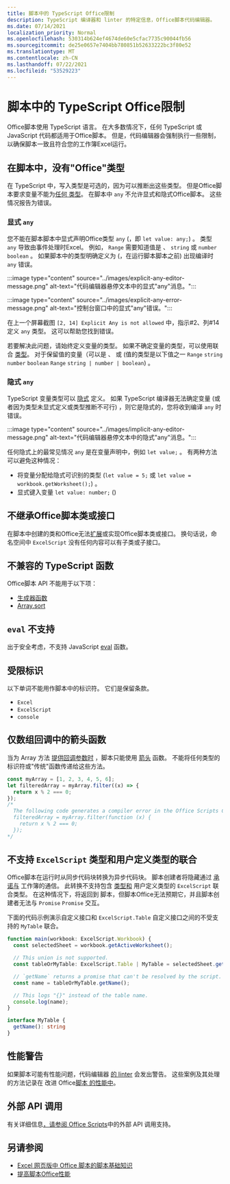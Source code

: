 ```yaml
---
title: 脚本中的 TypeScript Office限制
description: TypeScript 编译器和 linter 的特定信息，Office脚本代码编辑器。
ms.date: 07/14/2021
localization_priority: Normal
ms.openlocfilehash: 530314b624ef4674de60e5cfac7735c90044fb56
ms.sourcegitcommit: de25e0657e7404bb780851b52633222bc3f80e52
ms.translationtype: MT
ms.contentlocale: zh-CN
ms.lasthandoff: 07/22/2021
ms.locfileid: "53529223"
---
```

# <a name="typescript-restrictions-in-office-scripts"></a>脚本中的 TypeScript Office限制

Office脚本使用 TypeScript 语言。 在大多数情况下，任何 TypeScript 或 JavaScript 代码都适用于Office脚本。 但是，代码编辑器会强制执行一些限制，以确保脚本一致且符合您的工作簿Excel运行。

## <a name="no-any-type-in-office-scripts"></a>在脚本中，没有"Office"类型

在[](https://www.typescriptlang.org/docs/handbook/typescript-in-5-minutes.html) TypeScript 中，写入类型是可选的，因为可以推断出这些类型。 但是Office脚本要求变量不能为[任何 类型](https://www.typescriptlang.org/docs/handbook/basic-types.html#any)。 在脚本中 `any` 不允许显式和隐式Office脚本。 这些情况报告为错误。

### <a name="explicit-any"></a>显式 `any`

您不能在脚本脚本中显式声明Office类型 `any` (，即 `let value: any;`) 。 类型 `any` 导致由事件处理时Excel。 例如， `Range` 需要知道值是 、 `string` 或 `number` `boolean` 。 如果脚本中的类型明确定义为 (，在运行脚本脚本之前) 出现编译时 `any` 错误。

:::image type="content" source="../images/explicit-any-editor-message.png" alt-text="代码编辑器悬停文本中的显式&quot;any&quot;消息。":::

:::image type="content" source="../images/explicit-any-error-message.png" alt-text="控制台窗口中的显式&quot;any&quot;错误。":::

在上一个屏幕截图 `[2, 14] Explicit Any is not allowed` 中，指示#2、列#14定义 `any` 类型。 这可以帮助您找到错误。

若要解决此问题，请始终定义变量的类型。 如果不确定变量的类型，可以使用联合 [类型](https://www.typescriptlang.org/docs/handbook/unions-and-intersections.html)。 对于保留值的变量（可以是 、 或 (值的类型是以下值之一 `Range` `string` `number` `boolean` `Range` `string | number | boolean`) 。

### <a name="implicit-any"></a>隐式 `any`

TypeScript 变量类型可以 [隐式](https://www.typescriptlang.org/docs/handbook/type-inference.html) 定义。 如果 TypeScript 编译器无法确定变量 (或者因为类型未显式定义或类型推断不可行) ，则它是隐式的，您将收到编译 `any` 时错误。

:::image type="content" source="../images/implicit-any-editor-message.png" alt-text="代码编辑器悬停文本中的隐式&quot;any&quot;消息。":::

任何隐式上的最常见情况 `any` 是在变量声明中，例如 `let value;` 。 有两种方法可以避免这种情况：

* 将变量分配给隐式可识别的类型 (`let value = 5;` 或 `let value = workbook.getWorksheet();`) 。
* 显式键入变量 `let value: number;` () 

## <a name="no-inheriting-office-script-classes-or-interfaces"></a>不继承Office脚本类或接口

在脚本中创建的类和Office无法[扩展](https://www.typescriptlang.org/docs/handbook/classes.html#inheritance)或实现Office脚本类或接口。 换句话说，命名空间中 `ExcelScript` 没有任何内容可以有子类或子接口。

## <a name="incompatible-typescript-functions"></a>不兼容的 TypeScript 函数

Office脚本 API 不能用于以下项：

* [生成器函数](https://developer.mozilla.org/docs/Web/JavaScript/Guide/Iterators_and_Generators#generator_functions)
* [Array.sort](https://developer.mozilla.org/docs/Web/JavaScript/Reference/Global_Objects/Array/sort)

## <a name="eval-is-not-supported"></a>`eval` 不支持

出于安全考虑，不支持 JavaScript [eval](https://developer.mozilla.org/docs/Web/JavaScript/Reference/Global_Objects/eval) 函数。

## <a name="restricted-identifers"></a>受限标识

以下单词不能用作脚本中的标识符。 它们是保留条款。

* `Excel`
* `ExcelScript`
* `console`

## <a name="only-arrow-functions-in-array-callbacks"></a>仅数组回调中的箭头函数

当为 Array 方法 [提供回调参数时](https://developer.mozilla.org/docs/Web/JavaScript/Reference/Functions/Arrow_functions) ，脚本只能使用 [箭头](https://developer.mozilla.org/docs/Web/JavaScript/Reference/Global_Objects/Array) 函数。 不能将任何类型的标识符或"传统"函数传递给这些方法。

```TypeScript
const myArray = [1, 2, 3, 4, 5, 6];
let filteredArray = myArray.filter((x) => {
  return x % 2 === 0;
});
/*
  The following code generates a compiler error in the Office Scripts Code Editor.
  filteredArray = myArray.filter(function (x) {
    return x % 2 === 0;
  });
*/
```

## <a name="unions-of-excelscript-types-and-user-defined-types-arent-supported"></a>不支持 `ExcelScript` 类型和用户定义类型的联合

Office脚本在运行时从同步代码块转换为异步代码块。 脚本创建者将隐藏通过 [承诺与](https://developer.mozilla.org/docs/Web/JavaScript/Reference/Global_Objects/Promise) 工作簿的通信。 此转换不支持包含 [类型和](https://www.typescriptlang.org/docs/handbook/2/everyday-types.html#union-types) 用户定义类型的 `ExcelScript` 联合类型。 在这种情况下，将返回到 脚本，但脚本Office无法预期它，并且脚本创建者无法与 `Promise` `Promise` 交互。

下面的代码示例演示自定义接口和 `ExcelScript.Table` 自定义接口之间的不受支持的 `MyTable` 联合。

```TypeScript
function main(workbook: ExcelScript.Workbook) {
  const selectedSheet = workbook.getActiveWorksheet();

  // This union is not supported.
  const tableOrMyTable: ExcelScript.Table | MyTable = selectedSheet.getTables()[0];

  // `getName` returns a promise that can't be resolved by the script.
  const name = tableOrMyTable.getName();

  // This logs "{}" instead of the table name.
  console.log(name);
}

interface MyTable {
  getName(): string
}
```

## <a name="performance-warnings"></a>性能警告

如果脚本可能有性能问题，代码编辑器 [的 linter](https://wikipedia.org/wiki/Lint_(software)) 会发出警告。 这些案例及其处理的方法记录在 改进 Office[脚本 的性能中](web-client-performance.md)。

## <a name="external-api-calls"></a>外部 API 调用

有关详细信息[，请参阅 Office Scripts](external-calls.md)中的外部 API 调用支持。

## <a name="see-also"></a>另请参阅

* [Excel 网页版中 Office 脚本的脚本基础知识](scripting-fundamentals.md)
* [提高脚本Office性能](web-client-performance.md)

